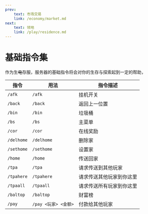 ```yaml
---
prev:
    text: 市场交易
    link: /economy/market.md
next:
    text: 领地
    link: /play/residence.md
---
```

# 基础指令集
作为生<del>电</del>存服，服务器的基础指令将会对你的生存与探索起到一定的帮助，</br>

| 指令       | 用法            | 指令描述            |
|------------|----------------|-----------------|
| `/afk`     | `/afk`         | 挂机开关           |
| `/back`    | `/back`        | 返回上一位置        |
| `/bin`     | `/bin`         | 垃圾桶             |
| `/bs`      | `/bs`          | 主菜单             |
| `/cor`     | `/cor`         | 在线奖励           |
| `/delhome` | `/delhome`     | 删除家             |
| `/sethome` | `/sethome`     | 设置家             |
| `/home`    | `/home`        | 传送回家           |
| `/tpa`     | `/tpa`         | 请求传送到其他玩家        |
| `/tpahere` | `/tpahere`     | 请求传送其他玩家到你这里   |
| `/tpaall`  | `/tpaall`      | 请求传送所有玩家到你这里   |
| `/baltop`  | `/baltop`      | 财富榜             |
| `/pay`     | `/pay <玩家> <金额>` | 付款给其他玩家       |
